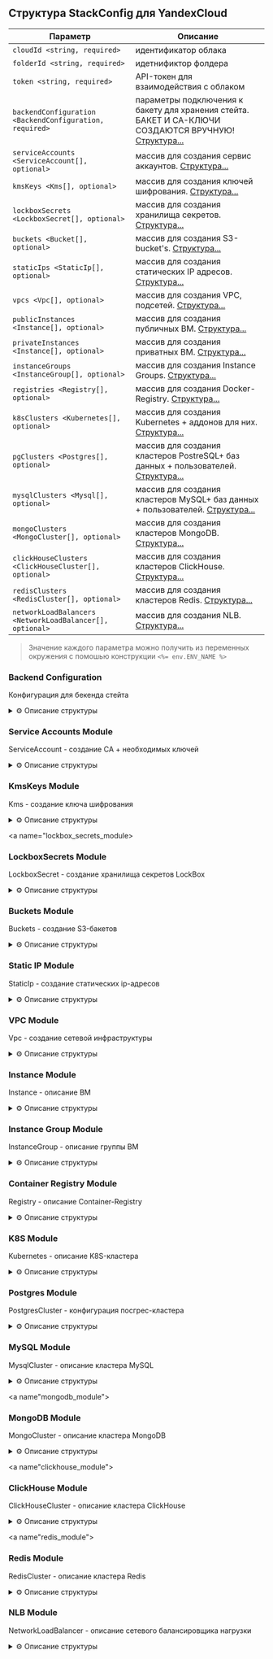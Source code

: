 ## Структура StackConfig для YandexCloud


| Параметр                                                   | Описание                                                                                                                       |
|------------------------------------------------------------|--------------------------------------------------------------------------------------------------------------------------------|
| `cloudId <string, required>`                               | идентификатор облака                                                                                                           |
| `folderId <string, required>`                              | идетнификтор фолдера                                                                                                           |
| `token <string, required>`                                 | API-токен для взаимодействия с облаком                                                                                         |
| `backendConfiguration <BackendConfiguration, required>`    | параметры подключения к бакету для хранения стейта. БАКЕТ И СА-КЛЮЧИ СОЗДАЮТСЯ ВРУЧНУЮ! [Структура...](#backend_сonfiguration) |
| `serviceAccounts <ServiceAccount[], optional>`             | массив для создания сервис аккаунтов.  [Структура...](#service_accounts_module)                                                |
| `kmsKeys <Kms[], optional>`                                | массив для создания ключей шифрования.  [Структура...](#kms_keys_module)                                                       |
| `lockboxSecrets <LockboxSecret[], optional>`               | массив для создания хранилища секретов.  [Структура...](#lockbox_secrets_module)                                               |
| `buckets <Bucket[], optional>`                             | массив для создания S3-bucket's. [Структура...](#buckets_module)                                                               |
| `staticIps <StaticIp[], optional>`                         | массив для создания статических IP адресов. [Структура...](#static_ip_module)                                                  |
| `vpcs <Vpc[], optional>`                                   | массив для создания VPC, подсетей. [Структура...](#vpc_module)                                                                 |
| `publicInstances <Instance[], optional>`                   | массив для создания публичных ВМ. [Структура...](#instance_module)                                                             |
| `privateInstances <Instance[], optional>`                  | массив для создания приватных ВМ. [Структура...](#instance_module)                                                             |
| `instanceGroups <InstanceGroup[], optional>`               | массив для создания Instance Groups. [Структура...](#instance_group_module)                                                    |
| `registries <Registry[], optional>`                        | массив для создания Docker-Registry. [Структура...](#container_registry_module)                                                |
| `k8sClusters <Kubernetes[], optional>`                     | массив для создания Kubernetes + аддонов для них. [Структура...](#k8s_module)                                                  |
| `pgClusters <Postgres[], optional>`                        | массив для создания кластеров PostreSQL+ баз данных + пользователей.  [Структура...](#postgres_module)                         |
| `mysqlClusters <Mysql[], optional>`                        | массив для создания кластеров MySQL+ баз данных + пользователей.  [Структура...](#mysql_module)                                |
| `mongoClusters <MongoCluster[], optional>`                 | массив для создания кластеров MongoDB.  [Структура...](#mongodb_module)                                                        |
| `clickHouseClusters <ClickHouseCluster[], optional>`       | массив для создания кластеров ClickHouse.  [Структура...](#clickhouse_module)                                                  |
| `redisClusters <RedisCluster[], optional>`                 | массив для создания кластеров Redis.  [Структура...](#redis_module)                                                            |
| `networkLoadBalancers <NetworkLoadBalancer[], optional>`   | массив для создания NLB.  [Структура...](#nlb_module)                                                                          |

> Значение каждого параметра можно получить из переменных окружения с помошью конструкции `<%= env.ENV_NAME %>`

<a name="backend_сonfiguration"></a>
### Backend Configuration

Конфигурация для бекенда стейта

<details>
<summary> ⚙️ Описание структуры</summary>

| Параметр                       | Описание                                        |
|--------------------------------|-------------------------------------------------|
| `bucket <string, required>`    | имя бакета (СОЗДАЕТСЯ РУКАМИ❗)                  |
| `accessKey <string, required>` | аксесс кей для доступа в S3 (СОЗДАЕТСЯ РУКАМИ❗) |
| `secretKey <string, required>` | секрет кей для доступа в S3 (СОЗДАЕТСЯ РУКАМИ❗) |
</details>

<a name="service_accounts_module"></a>
### Service Accounts Module

ServiceAccount - создание СА + необходимых ключей

<details>
<summary> ⚙️ Описание структуры</summary>

| Параметр                                    | Описание                                   |
|---------------------------------------------|--------------------------------------------|
| `name <string, required>`                   | имя СА                                     |
| `description <string, required>`            | описание СА                                |
| `createStaticAccessKey <boolean, required>` | флаг для создания статичного ключа доступа |
| `createAccountKey <boolean, required>`      | флаг для создания аккаунт ключа            |
| `reateIamApiKey <boolean, required>`        | флаг для создания Iam-Api ключа            |
| `folderRoles <string[], required>`          | массив ролей в фолдере для СА              |
</details>

<a name="kms_keys_module"></a>
### KmsKeys Module

Kms - создание ключа шифрования

<details>
<summary> ⚙️ Описание структуры</summary>

| Параметр                                             | Описание                                                   |
|------------------------------------------------------|------------------------------------------------------------|
| `name <string, required>`                            | имя ключа                                                  |
| `description <string, required>`                     | описание                                                   |
| `sa <string[], required>`                            | массив имен сервис-аккаунтов связанных с ключем шифрования |
| `algorithm <string, optional, default = AES_256>`    | алгоритм шифрования                                        |
| `rotationPeriod <string, optional, default = 24h>`   | время ротации ключа                                        |
| `labels <map(string,string), optional, default {}>`  | map для лейблов                                            |

</details>

<a name="lockbox_secrets_module></a>
### LockboxSecrets Module

LockboxSecret - создание хранилища секретов LockBox

<details>
<summary> ⚙️ Описание структуры</summary>

| Параметр                                                          | Описание                                        |
|-------------------------------------------------------------------|-------------------------------------------------|
| `name <string, required>`                                         | имя ключа                                       |
| `kms <string, required>`                                          | имя ключа шифрования                            |
| `sa <string, required>`                                           | имя сервисного аккаунта для работы с хранилищем |
| `data <map(string,string or LockboxDbSecretTargetRef), required>` | содержимое секрета (возможна работа через ENV)  |
| `description <string, optional, default = null>`                  | описание                                        |
| `labels <map(string,string), optional, default {}>`               | map для лейблов                                 |

#### LockboxDbSecretTargetRef - указание на другой ресурс для получения секрета
| Параметр                         | Описание                                               |
|----------------------------------|--------------------------------------------------------|
| `type <string, required>`        | имя ресурса (postgres, mysql, mongo, clickhouse,redis) |
| `clusterName <string, required>` | имя кластера                                           |
| `userName <string, optional>`    | имя пользователя                                       |

</details>

<a name="buckets_module"></a>
### Buckets Module

Buckets - создание S3-бакетов

<details>
<summary> ⚙️ Описание структуры</summary>

| Параметр                                                     | Описание                                          |
|--------------------------------------------------------------|---------------------------------------------------|
| `name <string, required>`                                    | имя бакета                                        |
| `acl <string, optional, default = private>`                  | acl бакета                                        |
| `defaultStorageClass <string, optional, default = STANDARD>` | storage class бакета                              |
| `versioning <BucketVersioning, optional>`                    | параметры версионирования бакета                  |
| `cors <BucketCors, optional>`                                | конфигурация CORS для бакета                      |
| `website <BucketWebSite, optional>`                          | конфигурация web-site static hosting для бакета   |


#### BucketVersioning

| Параметр                                       | Описание                                  |
|------------------------------------------------|-------------------------------------------|
| `enabled <boolean, optional, default = false>` | флаг для включения версионирования бакета |

#### BucketCors
| Параметр                              | Описание                                  |
|---------------------------------------|-------------------------------------------|
| `enabled <boolean, required>`         | флаг для включения CORS-правил для бакета |
| `params <BucketCorsParams, required>` | правила конфигурации CORS                 |

#### BucketCorsParams
| Параметр                                               | Описание       |
|--------------------------------------------------------|----------------|
| `allowedHeaders <string[], optional, default = [*]>`   | allowedHeaders |
| `allowedMethods <string[], optional, default = [GET]>` | allowedMethods |
| `allowedOrigins <string[], optional, default = [*]>`   | allowedOrigins |
| `exposeHeaders <string[], optional>`                   | exposeHeaders  |
| `maxAgeSeconds <number, optional>`                     | maxAgeSeconds  |

#### BucketWebSite
| Параметр                              | Описание                                              |
|---------------------------------------|-------------------------------------------------------|
| `enabled <boolean, required>`         | флаг для включения web-site static hosting для бакета |
| `params <BucketCorsParams, required>` | правила конфигурации web-site static hosting          |

#### BucketWebSiteParams
| Параметр                                         | Описание                    |
|--------------------------------------------------|-----------------------------|
| `index <string, optional, default = index.html>` | файл для индексной страницы |
| `error <string, optional, default = error.html>` | файл для обработки ошибок   |

</details>

<a name="static_ip_module"></a>
### Static IP Module

StaticIp - создание статических ip-адресов

<details>
<summary> ⚙️ Описание структуры</summary>

| Параметр                                            | Описание                 |
|-----------------------------------------------------|--------------------------|
| `name <string, required, unique>`                   | имя для адреса           |
| `zone <string, required>`                           | зона расположения адреса |
| `labels <map(string,string), optional, default {}>` | map для лейблов          |
</details>

<a name="vpc_module"></a>
### VPC Module

Vpc - создание сетевой инфраструктуры

<details>
<summary> ⚙️ Описание структуры</summary>

| Параметр                                                     | Описание                                              |
|--------------------------------------------------------------|-------------------------------------------------------|
| `name <string, required, unique>`                            | имя для сети                                          |
| `publicSubnets <Subnet[], required, if not needed - set []>` | массив публичных подсетей. [Структура...](#subnet_)   |
| `infraSubnets <Subnet[], required, if not needed - set []>`  | массив приватных подсетей. [Структура...](#subnet_)   |
| `addStaticRoute <StaticRoute[], optional, default []>`       | массив дополнительных правил в таблицу маршрутизации  |
| `natData <NatData, required>`                                | конфиги для нат-инстанса. [Структура...](#nat_data)   |
| `labels <map(string, string), optional, default {}>`         | лейблы для VPC                                        |

<a name="subnet_"></a>
#### Subnet - подсеть

| Параметр                                             | Описание                       |
|------------------------------------------------------|--------------------------------|
| `name <string, required, unique>`                    | имя подсети                    |
| `subnet <string, required>`                          | CIDR для подсети               |
| `zone <string, required>`                            | зона в которую залетит подсеть |
| `labels <map(string, string), optional, default {}>` | лейблы для подсети             |

#### StaticRoute - дополнительное правило маршрутизации

| Параметр                          | Описание            |
|-----------------------------------|---------------------|
| `destination <string, required>`  | destination-префикс |
| `next <string, required>`         | next-hop-address    |

<a name="nat_data"></a>
#### NatData - конфиг для Nat-Instance

| Параметр                           | Описание                                             |
|------------------------------------|------------------------------------------------------|
| `enabled <boolean, required>`      | создавать/несоздавать                                |
| `params <NatDataParams, optional>` | конфигурация nat-instance. [Структура...](#nat_conf) |

<a name="nat_conf"></a>
#### NatDataParams - конфиг Nat-Instance

| Параметр                                                                     | Описание                                                                                     |
|------------------------------------------------------------------------------|----------------------------------------------------------------------------------------------|
| `name <string, required, unique>`                                            | имя ВМ                                                                                       |
| `imageId <string, required>`                                                 | ид имаджа для ВМ                                                                             |
| `subnet <string, required>`                                                  | имя подсети, на которой будет расположена ВМ                                                 |
| `userData <string, optional, default = core/data/cloud_config/default.yaml>` | путь до файла с клауд-конфигом                                                               |
| `bootDiskSize <number, optional, default = 10>`                              | размер диска                                                                                 |
| `bootDiskType <string, optional, default = 'network-hdd'>`                   | тип диска                                                                                    |
| `platformId <string, optional, default = 'standard-v2'>`                     | платформа для развертывания ВМ                                                               |
| `cores <number, optional, default = 2>`                                      | количество ЦПУ                                                                               |
| `allowStoppingForUpdate <boolean, optional, default = false>`                | возможность остановки ВМ для обновления                                                      |
| `memory <number, optional, default = 2>`                                     | количество памяти                                                                            |
| `coreFraction <number, optional, default = 100>`                             | core-Fraction                                                                                |
| `staticIp <string, optional>`                                                | имя статического адреса, который будет предоставлен ВМ, если не указать - будет динамический |
| `preemptible <boolean, optional>`                                            | флаг для создания прерываемой виртуальной машины для Nat                                     |
| `labels <map(string, string), optional, default = {}>`                       | лейблы для ВМ с nat                                                                          |
</details>

<a name="instance_module"></a>
### Instance Module

Instance - описание ВМ
<details>
<summary> ⚙️ Описание структуры</summary>

| Параметр                                                                     | Описание                                                                                     |
|------------------------------------------------------------------------------|----------------------------------------------------------------------------------------------|
| `name <string, required, unique>`                                            | Имя виртуальной машины                                                                       |
| `imageId <string, required, unique>`                                         | ID образа для ВМ                                                                             |
| `network <string, required, unique>`                                         | Имя VPC в которой будет распологаться ВМ                                                     |
| `subnet <string, required, unique>`                                          | Имя подсети в которой будет распологаться ВМ                                                 |
| `isPublic <boolean, optional, default = false`                               | Флаг для публичного доступа к ВМ                                                             |
| `userData <string, optional, default = core/data/cloud_config/default.yaml>` | путь до файла с клауд-конфигом                                                               |
| `bootDiskSize <number, optional, default = 10>`                              | размер диска                                                                                 |
| `bootDiskType <string, optional, default = 'network-hdd'>`                   | тип диска                                                                                    |
| `resources <InstanceResources, optional>`                                    | описание ресурсов ВМ [Структура...](#instance_resources)                                     |
| `securityGroup <string, optional, default = ''>`                             | имя security-group, которая будет применена к ВМ                                             |
| `staticIp <string, optional>`                                                | имя статического адреса, который будет предоставлен ВМ, если не указать - будет динамический |
| `allowStoppingForUpdate <boolean, optional, default = false>`                | возможность остановки ВМ для обновления                                                      |
| `platformId <string, optional, default = 'standard-v2'>`                     | платформа для развертывания ВМ                                                               |
| `preemptible <boolean, optional>`                                            | флаг для создания прерываемой виртуальной машины                                             |
| `labels <map(string, string), optional, default = {}>`                       | лейблы для ВМ                                                                                |


<a name="instance_resources"></a>
####  Instance Resources

Ресурсы ВМ

| Параметр                                       | Описание       |
|------------------------------------------------|----------------|
| cores <number, optional, default = 2>          | Количество CPU |
| memory <number, optional, default = 2>         | Количество RAM |
| coreFraction <number, optional, default = 100> | CoreFraction   |

</details>


<a name="instance_group_module"></a>
### Instance Group Module

InstanceGroup - описание группы ВМ

<details>
<summary> ⚙️ Описание структуры</summary>

| Параметр                                                   | Описание                                                         |
|------------------------------------------------------------|------------------------------------------------------------------|
| name <string, required>                                    | Имя группы ВМ                                                    |
| network <string, required>                                 | Имя VPC для развертывания группы ВМ                              |
| subnet <string, required>                                  | Имя подсети для развертывания группы ВМ                          |
| sa <string, required>                                      | Имя сервис-аккаунта для развертывания группы ВМ                  |
| scalePolicy <InstanceGroupScalePolicy, required>           | Правила масштабирования для группы ВМ                            |
| instanceTemplate <InstanceGroupInstanceTemplate, required> | Описание шаблона ВМ для группы ВМ                                |
| isPublic <boolean, optional, default = false>              | Предоставление публичного доступа для группы ВМ                  |
| lbTargetGroup <InstanceGroupLBTargetGroup, optional>       | Конфигурация таргет-группы сетевого балансировщика для группы ВМ |
| deployPolicy <InstanceGroupDeployPolicy, optional>         | Правила развертывания для группы ВМ                              |
| healthCheck <InstanceGroupHealthCheck, optional>           | Описание хелс-чека для группы ВМ                                 |
| `labels <map(string,string), optional, default = {}>`      | мапа для лейблов которые повешаются на группу ВМ                 |


#### InstanceGroupScalePolicy - правила масштабирования для группы ВМ

| Параметр                                               | Описание                                                                 |
|--------------------------------------------------------|--------------------------------------------------------------------------|
| autoScaleMode <boolean, required>                      | Флаг включения режима автомасштабирования                                |
| size <number, optional, default = 1>                   | Размер группы ВМ для фиксированного режима                               |
| initialSize <number, optional, default = 3>            | Стартовый размер группы ВМ для режима автомасштабирования                |
| measurementDuration <number, optional, default = 60>   | Период снятия метрик с группы ВМ для режима автомасштабирования          |
| cpuUtilizationTarget <number, optional, default = 50>  | Пороговое значение загрузки ЦПУ группы ВМ для режима автомасштабирования |
| minZoneSize <number, optional, default = 1>            | Минимальный размер группы ВМ для режима автомасштабирования              |
| maxSize <number, optional, default = 6>                | Максимальный размер группы ВМ для режима автомасштабирования             |
| warmupDuration <number, optional, default = 60>        | Время прогрева группы ВМ для режима автомасштабирования                  |
| stabilizationDuration <number, optional, default = 60> | Время стабилизации группы ВМ для режима автомасштабирования              |

#### InstanceGroupInstanceTemplate - шаблон ВМ

| Параметр                                                                     | Описание                                         |
|------------------------------------------------------------------------------|--------------------------------------------------|
| name <string, required>                                                      | Имя ВМ                                           |
| hostName <string, required>                                                  | Имя хоста ВМ                                     |
| bootDisk <InstanceGroupInstanceTemplateDisk, required>                       | Параметры загрузочного диска ВМ                  |
| secondaryDisks <InstanceGroupInstanceTemplateDisk, optional, default = []>   | Параметры дополнительных дисков ВМ               |
| resources <InstanceGroupInstanceTemplateResources, optional>                 | Описание ресурсов ВМ                             |
| platformId <string, optional, default = standard-v1>                         | Идентификатор платформы ВМ                       |
| `preemptible <boolean, optional>`                                            | флаг для создания прерываемой виртуальной машины |
| `userData <string, optional, default = core/data/cloud_config/default.yaml>` | путь до файла с клауд-конфигом                   |
| `dockerDeclaration <string, optional>`                                       | путь до файла с docker-конфигурацией             |
| `dockerComposeDeclaration <string, optional>`                                | путь до файла с docker-compose-конфигурацией     |

#### InstanceGroupInstanceTemplateDisk - конфигурация диска ВМ
| Параметр                                       | Описание                  |
|------------------------------------------------|---------------------------|
| imageId <string, optional>                     | Идентификатор образа ВМ   |
| snapshotId <string, optional>                  | Идентификатор снапшота ВМ |
| mode <string, optional, default = READ_WRITE>  | Режим работы диска        |
| size <number, optional, default = 30>          | Размер диска              |
| type <string, optional, default = network-ssd> | Тип диска                 |

#### InstanceGroupInstanceTemplateResources - описание ресурсов ВМ
| Параметр                                       | Описание       |
|------------------------------------------------|----------------|
| cores <number, optional, default = 2>          | Количество CPU |
| memory <number, optional, default = 4>         | Количество RAM |
| coreFraction <number, optional, default = 100> | CoreFraction   |

#### InstanceGroupLBTargetGroup - конфигурация таргет-группы для сетевого балансировщика
| Параметр                                                  | Описание                         |
|-----------------------------------------------------------|----------------------------------|
| enabled <boolean, required>                               | Флаг для создания таргет-группы  |
| name <string, optional>                                   | Имя таргет-группы                |
| description <string, optional>                            | Описание таргет-группы           |
| maxOpeningTrafficDuration <number, optional, default = 5> | Время открытия трафика (секунды) |

#### InstanceGroupDeployPolicy - параметры развертывания группы ВМ
| Параметр                                         | Описание                                                    |
|--------------------------------------------------|-------------------------------------------------------------|
| maxUnavailable <number, optional, default = 1>   | Максимальное количество недоступных ВМ                      |
| maxExpansion <number, optional, default = 1>     | Максимальное превышение количества ВМ в процессе обновления |
| maxDeleting <number, optional, default = 1>      | Максимальное количество удаляемых ВМ                        |
| maxCreating <number, optional, default = 3>      | Максимальное количество создаваемых ВМ                      |
| startupDuration <number, optional, default = 60> | Время прогрева ВМ                                           |
| strategy <string, optional, default = proactive> | Стратегия развертывания ВМ                                  |

#### InstanceGroupHealthCheck - конфигурация хелс-чека для группы ВМ
| Параметр                                           | Описание                                         |
|----------------------------------------------------|--------------------------------------------------|
| type <string, required>                            | Тип хелс-чека (TCP / HTTP)                       |
| port <number, required>                            | Порт ВМ для хелс-чека                            |
| interval <number, optional, default = 15>          | Интервал хелс-чека                               |
| timeout <number, optional, default = 5>            | Таймаут хелс-чека                                |
| healthyThreshold <number, optional, default = 2>   | Количество целевых успешных проверок хелс-чека   |
| unhealthyThreshold <number, optional, default = 5> | Количество целевых неуспешных проверок хелс-чека |
| path <string, optional, default = / >              | URL запроса для HTTP хелс-чека                   |

</details>

<a name="container_registry_module"></a>
### Container Registry Module

Registry - описание Container-Registry

<details>
<summary> ⚙️ Описание структуры</summary>

| Параметр                                              | Описание                                                   |
|-------------------------------------------------------|------------------------------------------------------------|
| `name <string, required, unique>`                     | имя для Registry                                           |
| `allowedPushIps <string[], optional>`                 | массив ip-адресов для предоставления доступа на push       |
| `allowedPullIps <string[], optional>`                 | массив ip-адресов для предоставления доступа на pull       |
| `allowedPushSa <RegistrySA[], optional>`              | массив сервис-аккаунтов для предоставления доступа на push |
| `allowedPullSa <RegistrySA[], optional>`              | массив сервис-аккаунтов для предоставления доступа на pull |
| `labels <map(string,string), optional, default = {}>` | мапа для лейблов которые повешаются на Registry            |

#### RegistrySA

| Параметр                      | Описание                                                    |
|-------------------------------|-------------------------------------------------------------|
| `name <string, required>`     | имя сервис-аккаунта                                         |
| `folderId <string, optional>` | id каталога облака для предоставления доступа стороннему СА |

</details>

<a name="k8s_module"></a>
### K8S Module

Kubernetes - описание K8S-кластера

<details>
<summary> ⚙️ Описание структуры</summary>

| Параметр                                                                   | Описание                                                                                                                       |
|----------------------------------------------------------------------------|--------------------------------------------------------------------------------------------------------------------------------|
| `name <string, required, unique>`                                          | имя кластера                                                                                                                   |
| `network <string, required>`                                               | имя VPC на которой будет развернут кластер                                                                                     |
| `subnet <string, required>`                                                | имя подсети на которой будет развернут кластер                                                                                 |
| `clusterSa <string, required>`                                             | имя сервис-аккаунта для мастер-нод                                                                                             |
| `nodesSa <string, required>`                                               | имя сервис-аккаунта для рабочих узлов кластера                                                                                 |
| `workerGroups <KubernetesWorkerGroup[], required, if not needed - set []>` | массив описания групп рабочих узлов. [Структура...](#k8s_worker_group)                                                         |
| `addons <KubernetesAddons, required>`                                      | описание дополнительных компонентов для установки в кластер (ingress, cert-manager, kubeDashbord). [Структура...](#k8s_addons) |
| `isPublic <bollean, optiona, default true>`                                | публичный ли доступ к Api-мастера                                                                                              |
| `version <string, optional, default 1.23>`                                 | версия Kubernetes                                                                                                              |
| `additionalParams <KubernetesAdditionalParams, optional>`                  | дополнительная конфигурация кластера. [Структура...](#k8s_addidional_param)                                                    |
| `labels <map(string,string), optional, default = {}>`                      | лейблы для кластера                                                                                                            |

<a name="k8s_addidional_param"></a>
#### KubernetesAdditionalParams - дополнительная конфигурация кластера (нужно если ставим больше 1 кластера в сеть)

| Параметр           | Описание          |
|--------------------|-------------------|
| `clusterIpv4Range` | CIDR для подов    |
| `serviceIpv4Range` | CIDR для сервисов |

<a name="k8s_worker_group"></a>
#### KubernetesWorkerGroup - описание групп рабочих ущлов для кластера

| Параметр                                                   | Описание                                                                                 |
|------------------------------------------------------------|------------------------------------------------------------------------------------------|
| `name <string, required>`                                  | имя воркер-группы                                                                        |
| `instanceName <string, required>`                          | темплейт для имени конкретного инстанса                                                  |
| `scalePolicy <KubernetesWorkerGroupScalePolicy, optional>` | параметры для управлением количества нод и автоскейлом [Структура...](#k8s_scale_policy) |
| `platformId <string, optional, default standard-v2>`       | id платформы для инстансов                                                               |
| `version <string, optional, default 1.23>`                 | версия k8s на инстансах                                                                  |
| `preepmtible <boolean, optional, default false>`           | прерываемые ли ВМ                                                                        |
| `nodeLabels <map(string,string), optional, default {}>`    | набор лейблов для нод кластера                                                           |
| `nodeTaints <string[], optional, default[]>`               | массив теинтов на нодах для scheduling                                                   |
| `resources <KubernetesWorkerGroupResources, optional>`     | ресурсы для нод кластера [Структура](#k8s_worker_group_resources)                        |
| `nat <boolean, optional, default false>`                   | включать ли нат на нодах                                                                 |
| `autoUpgrade <boolean, optional, default false>`           | включать ли автоапгрейд                                                                  |
| `autoRepair <boolean, optional, default false>`            | включать ли авторепеир                                                                   |
| `labels <map(string,string), optional, default {}>`        | лейблы для группы узлов                                                                  |


<a name="k8s_scale_policy"></a>
#### KubernetesWorkerGroupScalePolicy - параметры для скалирования/размера

| Параметр                                           | Описание                        |
|----------------------------------------------------|---------------------------------|
| `autoScaleMode <boolean, optional, default false>` | включать ли автомасштабирование |
| `fixedScaleSize <number, optional, default 3>`     | размер пула для фиксед-скейла   |
| `autoScaleMin <number, optional, default 1>`       | мин размер для автоскейла       |
| `autoScaleMax <number, optional, default 3>`       | макс размер для автоскейла      |
| `autoScaleInitial <number, optional, default 1>`   | инит размер для автоскейла      |


<a name="k8s_worker_group_resources"></a>
#### KubernetesWorkerGroupResources - описание ресурсов для нод кластера

| Параметр                                           | Описание                 |
|----------------------------------------------------|--------------------------|
| `memory <number, optional, default 16>`            | объем памяти             |
| `cpu <number, optional, default 2>`                | количество ядер          |
| `diskSize <number, optional, default 30>`          | размер диска             |
| `diskType <string, optional, default network-hdd>` | тип диска                |



<a name="k8s_addons"></a>
#### KubernetesAddons - конфигурация доп компонентов для установки в кластер

| Параметр                                                | Описание                                                                                               |
|---------------------------------------------------------|--------------------------------------------------------------------------------------------------------|
| `ingress <KubernetesAddonsIngress, optional>`           | описание установки ingress-nginx-контроллера. [Структура...](#k8s_addons_ingress)                      |
| `certManager <KubernetesAddonsCertManager, optional>`   | описание установки cert-manager. [Структура...](#k8s_addons_cert)                                      |
| `dashboard <KubernetesAddonsDashboard, optional>`       | описание установки KubeDashbord. [Структура...](#k8s_addons_dash)                                      |
| `s3Storage <KubernetesS3Storage, optional>`             | описание установки s3-storage-class в кластер. [Структура...](#k8s_addons_s3)                          |
| `lockboxOperator <KubernetesLockboxOperator, optional>` | описание установки оператора для синхронизации секретов в кластер. [Структура...](#k8s_addons_lockbox) |
| `manifests <KubernetesAdditionalManifest, optional>`    | описание установки дополнительных манифестов в кластер. [Структура...](#k8s_addons_manifests)          |

<a name="k8s_addons_ingress"></a>
#### KubernetesAddonsIngress - конфигурация Nginx-ingress-контроллера

| Параметр                                                                 | Описание                                                                                            |
|--------------------------------------------------------------------------|-----------------------------------------------------------------------------------------------------|
| `enabled <boolean, required>`                                            | ставить/неставить                                                                                   |
| `chartVersion <string, optional, default 4.6.0>`                         | версия Helm-Chart                                                                                   |
| `values <string, optional, default core/data/values/ingress-nginx.yaml>` | путь до файла с значениями для Helm-Chart                                                           |
| `staticIp <string, optional, default ‘’>`                                | имя статического ip-адреса если надо повешать на балансер, если не указать - создастся динамический |
| `set <KubernetesHelmReleaseSet[], optional, default []>`                 | массив сетов для Helm-Chart. [Структура...](#k8s_helm)                                              |


<a name="k8s_addons_cert"></a>
#### KubernetesAddonsCertManager - конфигурация Cert-Manager

| Параметр                                                                        | Описание                                               |
|---------------------------------------------------------------------------------|--------------------------------------------------------|
| `enabled <boolean, required>`                                                   | ставить или нет                                        |
| `chartVersion <string, optional, default v1.11.0>`                              | версия Helm-Chart                                      |
| `values <string, optional, default core/data/values/cert-manager.yaml>`         | путь до файла с значениями для Helm-Chart              |
| `set <KubernetesHelmReleaseSet[], optional, default []>`                        | массив сетов для Helm-Chart. [Структура...](#k8s_helm) |
| `issuerData <string, optional, default core/data/manifests/clusterissuer.yaml>` | путь до файла с манифестом для cluster-isshuer         |

<a name="k8s_addons_dash"></a>
#### KubernetesAddonsDashboard - конфигурация для Kubernetes-Dashboard

| Параметр                                                             | Описание                                               |
|----------------------------------------------------------------------|--------------------------------------------------------|
| `enabled <boolean, required>`                                        | ставить или нет                                        |
| `chartVersion <string, optional, default 6.0.7>`                     | версия для Helm-Chart                                  |
| `values <string, optional, default core/data/values/dashboard.yaml>` | путь до файла с значением для Helm-Chart               |
| `set <KubernetesHelmReleaseSet[], optional, default []>`             | массив сетов для Helm-Chart. [Структура...](#k8s_helm) |
| `createAdmin <boolean, optional, default false>`                     | создавать ли пользователя + токен для доступа к борде  |

<a name="k8s_addons_lockbox"></a>
#### KubernetesLockboxOperator - конфигурация оператора для синхронизации секретов

| Параметр                                                           | Описание                                               |
|--------------------------------------------------------------------|--------------------------------------------------------|
| `enabled <boolean, required>`                                      | ставить или нет                                        |
| `secretStores <KubernetesLockboxClusterSecretStore[], optional>`   | создание массива хранилищ секретов в кластере          |
| `chartVersion <string, optional, default 0.9.1>`                   | версия Helm-Chart                                      |
| `values <string, optional, default core/data/values/lockbox.yaml>` | путь до файла с значениями для Helm-Chart              |
| `set <KubernetesHelmReleaseSet[], optional, default []>`           | массив сетов для Helm-Chart. [Структура...](#k8s_helm) |

#### KubernetesLockboxClusterSecretStore - массив хранилищ секретов
[Подробнее...](https://cloud.yandex.ru/docs/lockbox/tutorials/kubernetes-lockbox-secrets)

[Документация ClusterSecretStore...](https://external-secrets.io/v0.9.1/api/clustersecretstore/)

| Параметр                   | Описание                      |
|----------------------------|-------------------------------|
| `name <string, required>`  | имя хранилища внутри кластера |
| `sa <string, required>`    | имя связанного СА             |

<a name="k8s_helm"></a>
#### KubernetesHelmReleaseSet - сеты для Helm-Chart

| Параметр                   | Описание            |
|----------------------------|---------------------|
| `name <string, required>`  | имя переменной      |
| `value <string, required>` | значение переменной |


<a name="k8s_addons_manifests"></a>
#### KubernetesAdditionalManifest - дополнительные манифесты

| Параметр                  | Описание           |
|---------------------------|--------------------|
| `name <string, required>` | имя манифеста      |
| `path <string, required>` | путь до yaml-файла |
</details>


<a name="postgres_module"></a>
### Postgres Module

PostgresCluster - конфигурация посгрес-кластера

<details>
<summary> ⚙️ Описание структуры</summary>

| Параметр                                                         | Описание                                                                   |
|------------------------------------------------------------------|----------------------------------------------------------------------------|
| `name <string, required, unique>`                                | имя кластера                                                               |
| `network <string, required>`                                     | имя сети в которой будет развернут кластер                                 |
| `host <PostgresHost, required>`                                  | описание хоста кластера                                                    |
| `databases <PostgresDatabase[], required, if not needed set []>` | массив баз данных для создания в кластере                                  |
| `version <string, optional, default = 12>`                       | версия Postgres                                                            |
| `environment <string, optional. default = PRODUCTION>`           | имя окружения                                                              |
| `resources <PostgresClusterResources, optional>`                 | ресурсы для кластера                                                       |
| `access <PostgresAccessConfig, optional>`                        | предоставление дополнительных доступов к кластеру (для отдельных сервисов) |
| `addUsers <PostgresAddUser[], optiona, default = []>`            | массив дополнительных пользователей в кластере посгреса                    |
| `labels <map(string,string), optional, default {}>`              | лейблы для кластера                                                        |

#### PostgresHost - описание хоста кластера
| Параметр                                        | Описание                                                    |
|-------------------------------------------------|-------------------------------------------------------------|
| `subnet <string, required>`                     | имя подсети, на которой будет развернут хост кластера       |
| `isPublic <boolean, optional, default = false>` | флаг для предоставления публичного доступа к хосту кластера |

#### PostgresAccessConfig - предоставление дополнительных доступов к кластеру
| Параметр                                            | Описание                                 |
|-----------------------------------------------------|------------------------------------------|
| `dataLens <boolean, optional, default = false>`     | Предоставление доступов для DataLens     |
| `webSql <boolean, optional, default = false>`       | Предоставление доступов для WebSQL       |
| `dataTransfer <boolean, optional, default = false>` | Предоставление доступов для DataTransfer |
| `serverless <boolean, optional, default = false>`   | Предоставление доступов для Serverless   |




#### PostgresCLusterResources - описание ресурсов для кластера

| Параметр                                                  | Описание                                            |
|-----------------------------------------------------------|-----------------------------------------------------|
| `resourcePresetId <string, optional, default = s2.micro>` | имя пресета конфигурации для кластера (cpu, память) |
| `diskSize <number, optional, default = 10>`               | размер диска                                        |
| `diskTypeId <string, optional, default = network-hdd>`    | тип диска                                           |

#### PostgresDatabase - описание базы данных для создания внутри кластера

| Параметр                                       | Описание                                      |
|------------------------------------------------|-----------------------------------------------|
| `userName <string, required>`                  | имя owner для базы                            |
| `dbName <string, required>`                    | имя базы данных                               |
| `connLimit <number, optional, default 10>`     | лимит connections к базе                      |
| `userGrants <string[], optional, default []>`  | массив доп грантов которые будут выданы owner |
| `extenstions <string[], optional, default []>` | набор extenstions которые поставятся в базу   |


#### PostgresAddUser - дополнительные пользователи для кластера

| Параметр                                           | Описание                                                 |
|----------------------------------------------------|----------------------------------------------------------|
| `name <string, required>`                          | имя пользователя                                         |
| `connLimit <number, optional, default 10>`         | лимит connections                                        |
| `userGrants <string[], optional, default []>`      | массив грантов для пользователя                          |
| `databasesAccess <string[], optional, default []>` | массив имен БД к которым пользователь будет иметь доступ |
</details>

<a name="mysql_module"></a>
### MySQL Module

MysqlCluster - описание кластера MySQL

<details>
<summary> ⚙️ Описание структуры</summary>

| Параметр                                                 | Описание                                                                           |
|----------------------------------------------------------|------------------------------------------------------------------------------------|
| `name <string, required, unique>`                        | имя кластера                                                                       |
| `network <string, required>`                             | имя сети в которой будет развернут кластер                                         |
| `host <MysqlHost, required>`                             | описание хоста кластера                                                            |
| `databases <MysqlDatabases[], required>`                 | массив баз данных для создания в кластере                                          |
| `version <string, optional, default = '8.0'>`            | версия MySQL                                                                       |
| `environment <string, optional, default = 'PRODUCTION'>` | имя окружения                                                                      |
| `resources <MysqlClusterResources, optional>`            | описание ресурсов кластера                                                         |
| `access <MysqlAccess, optional>`                         | предоставление дополнительных доступов к кластеру (DataLens, DataTransfer, WebSQL) |
| `addUsers <MysqlAddUser, optional, default = []>`        | массив дополнительных пользователей в кластере                                     |
| `labels <map(string,string), optional, default {}>`      | лейблы для кластера                                                                |

#### MysqlHost - описание хоста кластера
| Параметр                                        | Описание                                                    |
|-------------------------------------------------|-------------------------------------------------------------|
| `subnet <string, required>`                     | имя подсети, на которой будет развернут хост кластера       |
| `isPublic <boolean, optional, default = false>` | флаг для предоставления публичного доступа к хосту кластера |

#### MysqlAccess - предоставление дополнительных доступов к кластеру
| Параметр                                            | Описание                                 |
|-----------------------------------------------------|------------------------------------------|
| `dataLens <boolean, optional, default = false>`     | Предоставление доступов для DataLens     |
| `webSql <boolean, optional, default = false>`       | Предоставление доступов для WebSQL       |
| `dataTransfer <boolean, optional, default = false>` | Предоставление доступов для DataTransfer |

#### MysqlClusterResources - описание ресурсов кластера

| Параметр                                                  | Описание                                            |
|-----------------------------------------------------------|-----------------------------------------------------|
| `resourcePresetId <string, optional, default = s2.micro>` | имя пресета конфигурации для кластера (cpu, память) |
| `diskSize <number, optional, default = 10>`               | размер диска                                        |
| `diskTypeId <string, optional, default = network-hdd>`    | тип диска                                           |

#### MysqlDatabase - описание базы данных для создания внутри кластера

| Параметр                                       | Описание                                      |
|------------------------------------------------|-----------------------------------------------|
| `userName <string, required>`                  | имя owner для базы                            |
| `dbName <string, required>`                    | имя базы данных                               |
| `connLimit <number, optional, default 10>`     | лимит connections к базе                      |


#### MysqlAddUser - дополнительные пользователи для кластера

| Параметр                                                   | Описание                        |
|------------------------------------------------------------|---------------------------------|
| `name <string, required>`                                  | имя пользователя                |
| `databasesAccess <MysqlAddUserDatabaseAccess[], required>` | описание доступов до баз данных |
| `connLimit <number, optional, default 10>`                 | лимит connections к базе        |

#### MysqlAddUserDatabaseAccess - конфигурация доступов пользователя до баз данных

| Параметр                     | Описание                                               |
|------------------------------|--------------------------------------------------------|
| `dbName <string, required>`  | имя базы данных                                        |
| `roles <string[], required>` | массив ролей для пользователя (ALL, Select, Update...) |

</details>


<a name"mongodb_module"></a>
### MongoDB Module

MongoCluster - описание кластера MongoDB

<details>
<summary> ⚙️ Описание структуры</summary>

| Параметр                                                 | Описание                                                                   |
|----------------------------------------------------------|----------------------------------------------------------------------------|
| `name <string, required, unique>`                        | имя кластера                                                               |
| `network <string, required>`                             | имя сети в которой будет развернут кластер                                 |
| `host <MongoHost, required>`                             | описание хоста кластера                                                    |
| `databases <MongoDatabases[], required>`                 | массив баз данных для создания в кластере                                  |
| `version <string, optional, default = '6.0'>`            | версия MongoDB                                                             |
| `environment <string, optional, default = 'PRODUCTION'>` | имя окружения                                                              |
| `resources <MongoClusterResources, optional>`            | описание ресурсов кластера                                                 |
| `access <MongoAccess, optional>`                         | предоставление дополнительных доступов к кластеру (DataLens, DataTransfer) |
| `addUsers <MongoAddUser, optional, default = []>`        | массив дополнительных пользователей в кластере                             |
| `labels <map(string,string), optional, default {}>`      | лейблы для кластера                                                        |

#### MongoHost - описание хоста кластера
| Параметр                                        | Описание                                                    |
|-------------------------------------------------|-------------------------------------------------------------|
| `subnet <string, required>`                     | имя подсети, на которой будет развернут хост кластера       |
| `isPublic <boolean, optional, default = false>` | флаг для предоставления публичного доступа к хосту кластера |

#### MongoAccess - предоставление дополнительных доступов к кластеру
| Параметр                                            | Описание                                 |
|-----------------------------------------------------|------------------------------------------|
| `dataLens <boolean, optional, default = false>`     | Предоставление доступов для DataLens     |
| `dataTransfer <boolean, optional, default = false>` | Предоставление доступов для DataTransfer |

#### MongoClusterResources - описание ресурсов кластера

| Параметр                                                  | Описание                                            |
|-----------------------------------------------------------|-----------------------------------------------------|
| `resourcePresetId <string, optional, default = s2.micro>` | имя пресета конфигурации для кластера (cpu, память) |
| `diskSize <number, optional, default = 10>`               | размер диска                                        |
| `diskTypeId <string, optional, default = network-hdd>`    | тип диска                                           |

#### MongoDatabase - описание базы данных для создания внутри кластера

| Параметр                                       | Описание                                      |
|------------------------------------------------|-----------------------------------------------|
| `userName <string, required>`                  | имя owner для базы                            |
| `dbName <string, required>`                    | имя базы данных                               |

#### MongoAddUser - дополнительные пользователи для кластера

| Параметр                                          | Описание                        |
|---------------------------------------------------|---------------------------------|
| `userName <string, required>`                     | имя пользователя                |
| `permissions <MongoUserPermission[], required>`   | описание доступов до баз данных |

#### MongoUserPermission - конфигурация доступов пользователя до баз данных

| Параметр                                              | Описание                                |
|-------------------------------------------------------|-----------------------------------------|
| `dbName <string, required>`                           | имя базы данных                         |
| `roles <string[], optional, default = ['readWrite']>` | массив ролей пользователя в базе данных |
</details>

<a name"clickhouse_module"></a>
### ClickHouse Module

ClickHouseCluster - описание кластера ClickHouse

<details>
<summary> ⚙️ Описание структуры</summary>

| Параметр                                                 | Описание                                                                              |
|----------------------------------------------------------|---------------------------------------------------------------------------------------|
| `name <string, required, unique>`                        | имя кластера                                                                          |
| `network <string, required>`                             | имя сети в которой будет развернут кластер                                            |
| `host <ClickHouseHost, required>`                        | описание хоста кластера                                                               |
| `databases <ClickHouseDatabase[], required>`             | массив баз данных для создания в кластере                                             |
| `version <string, optional, default = '23.3'>`           | версия ClickHouse                                                                     |
| `environment <string, optional, default = 'PRODUCTION'>` | имя окружения                                                                         |
| `resources <ClickHouseResources, optional>`              | описание ресурсов кластера                                                            |
| `access <ClickHouseAccess, optional>`                    | предоставление дополнительных доступов к кластеру (DataLens, DataTransfer, webSql...) |
| `addUsers <ClickHouseAddUser, optional, default = []>`   | массив дополнительных пользователей в кластере                                        |
| `labels <map(string,string), optional, default {}>`      | лейблы для кластера                                                                   |

#### ClickHouseHost - описание хоста кластера
| Параметр                                        | Описание                                                    |
|-------------------------------------------------|-------------------------------------------------------------|
| `subnet <string, required>`                     | имя подсети, на которой будет развернут хост кластера       |
| `isPublic <boolean, optional, default = false>` | флаг для предоставления публичного доступа к хосту кластера |

#### ClickHouseAccess - предоставление дополнительных доступов к кластеру
| Параметр                                               | Описание                                  |
|--------------------------------------------------------|-------------------------------------------|
| `dataLens <boolean, optional, default = false>`        | Предоставление доступов для DataLens      |
| `dataTransfer <boolean, optional, default = false>`    | Предоставление доступов для DataTransfer  |
| `webSql <boolean, optional, default = false>`          | Предоставление доступов для WebSQL        |
| `metrika <boolean, optional, default = false>`         | Предоставление доступов для YandexMetrika |
| `yandexQuery <boolean, optional, default = false>`     | Предоставление доступов для YandexQuery   |
| `serverless <boolean, optional, default = false>`      | Предоставление доступов для Serverless    |

#### ClickHouseResources - описание ресурсов кластера

| Параметр                                                  | Описание                                            |
|-----------------------------------------------------------|-----------------------------------------------------|
| `resourcePresetId <string, optional, default = s3-c2-m8>` | имя пресета конфигурации для кластера (cpu, память) |
| `diskSize <number, optional, default = 10>`               | размер диска                                        |
| `diskTypeId <string, optional, default = network-ssd>`    | тип диска                                           |

#### ClickHouseDatabase - описание базы данных для создания внутри кластера

| Параметр                                       | Описание                                      |
|------------------------------------------------|-----------------------------------------------|
| `userName <string, required>`                  | имя owner для базы                            |
| `dbName <string, required>`                    | имя базы данных                               |

#### ClickHouseAddUser - дополнительные пользователи для кластера

| Параметр                         | Описание                                  |
|----------------------------------|-------------------------------------------|
| `userName <string, required>`    | имя пользователя                          |
| `databases <string[], required>` | массив имен БД для предоставления доступа |

</details>

<a name"redis_module"></a>
### Redis Module

RedisCluster - описание кластера Redis

<details>
<summary> ⚙️ Описание структуры</summary>

| Параметр                                                 | Описание                                   |
|----------------------------------------------------------|--------------------------------------------|
| `name <string, required, unique>`                        | имя кластера                               |
| `network <string, required>`                             | имя сети в которой будет развернут кластер |
| `host <RedisHost, required>`                             | описание хоста кластера                    |
| `version <string, optional, default = '7.0'>`            | версия Redis                               |
| `environment <string, optional, default = 'PRODUCTION'>` | имя окружения                              |
| `resources <RedisClusterResources, optional>`            | описание ресурсов кластера                 |
| `databases <number, optional, default = 1>`              | количество баз данных в кластере           |
| `persistence <string OFF\|ON, optional, default = ON>`   | persistence режим                          |
| `tlsEnabled <boolean, optional, default = false>`        | поддержка TLS                              |
| `labels <map(string,string), optional, default {}>`      | лейблы для кластера                        |

#### RedisHost - описание хоста кластера
| Параметр                                        | Описание                                                    |
|-------------------------------------------------|-------------------------------------------------------------|
| `subnet <string, required>`                     | имя подсети, на которой будет развернут хост кластера       |
| `isPublic <boolean, optional, default = false>` | флаг для предоставления публичного доступа к хосту кластера |


#### RedisClusterResources - описание ресурсов кластера

| Параметр                                                   | Описание                                            |
|------------------------------------------------------------|-----------------------------------------------------|
| `resourcePresetId <string, optional, default = hm3-c2-m8>` | имя пресета конфигурации для кластера (cpu, память) |
| `diskSize <number, optional, default = 16>`                | размер диска                                        |
| `diskTypeId <string, optional, default = network-ssd>`     | тип диска                                           |

</details>

<a name="nlb_module"></a>
### NLB Module

NetworkLoadBalancer - описание сетевого балансировщика нагрузки

<details>
<summary> ⚙️ Описание структуры</summary>

| Параметр                                                      | Описание                           |
|---------------------------------------------------------------|------------------------------------|
| `name <string, required, unique>`                             | имя балансировщика                 |
| `type <string internal/external, required>`                   | тип балансировщика                 |
| `listeners <NetworkLoadBalancerListener[], required`          | описание массива листенеров        |
| `targetGroupRef <NetworkLoadBalancerTargetGroupRef, required` | ссылка на созданную целевую группу |
| `labels <map(string,string), optional, default {}>`           | лейблы для балансировщика          |

#### NetworkLoadBalancerListener - описание листенера для балансировщика

| Параметр                                                                 | Описание                                            |
|--------------------------------------------------------------------------|-----------------------------------------------------|
| `name <string, required, unique>`                                        | имя листенера                                       |
| `port <number, required>`                                                | порт                                                |
| `targetPort <number, optional>`                                          | таргер-порт                                         |
| `protocol <string, optional>`                                            | протокол                                            |
| `internalAddress <NetworkLoadBalancerListenerInternalAddress, optional>` | конфигурация ip-адресса для internal-балансировщика |
| `externalAddress <NetworkLoadBalancerListenerExternalAddress, optional>` | конфигурация ip-адресса для external-балансировщика |

#### NetworkLoadBalancerListenerInternalAddress - конфигурация внутреннего ip-адреса

| Параметр                                       | Описание                             |
|------------------------------------------------|--------------------------------------|
| `network <string, required>`                   | имя VPC для размещения ip-адреса     |
| `subnet <string, required>`                    | имя подсети для размещения ip-адреса |
| `adress <string, optional>`                    | фиксированный ip-адреса              |
| `ipVersion <string, optional, default = ipv4>` | версия ip-адреса                     |

#### NetworkLoadBalancerListenerExternalAddress - конфигурация внешнего ip-адреса

| Параметр                                       | Описание                                 |
|------------------------------------------------|------------------------------------------|
| `address <string, optional>`                   | имя существующего статического ip-адреса |
| `ipVersion <string, optional, default = ipv4>` | версия ip-адреса                         |

#### NetworkLoadBalancerTargetGroupRef - ссылка на созданную таргет-группу (пока подеррживается только instanceGroup)

| Параметр                                                            | Описание                                     |
|---------------------------------------------------------------------|----------------------------------------------|
| `resourceType <string, required>`                                   | тип ресурса                                  |
| `resourceName <string, required>`                                   | имя ресурса                                  |
| `healthCheck <NetworkLoadBalancerTargetGroupHealthCheck, required>` | конфигурация хелс-чека для балансировщика    |

#### NetworkLoadBalancerTargetGroupHealthCheck

| Параметр                                           | Описание                                         |
|----------------------------------------------------|--------------------------------------------------|
| type <string, required>                            | Тип хелс-чека (TCP / HTTP)                       |
| port <number, required>                            | Порт ВМ для хелс-чека                            |
| interval <number, optional, default = 15>          | Интервал хелс-чека                               |
| timeout <number, optional, default = 5>            | Таймаут хелс-чека                                |
| healthyThreshold <number, optional, default = 2>   | Количество целевых успешных проверок хелс-чека   |
| unhealthyThreshold <number, optional, default = 5> | Количество целевых неуспешных проверок хелс-чека |
| path <string, optional, default = / >              | URL запроса для HTTP хелс-чека                   |

</details>
